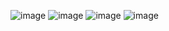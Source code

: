 ![image](https://user-images.githubusercontent.com/40969203/103248046-6dc8a280-49ac-11eb-95a8-a51aa8d5c09b.png)
![image](https://user-images.githubusercontent.com/40969203/103248052-71f4c000-49ac-11eb-9bdb-5143df63c350.png)
![image](https://user-images.githubusercontent.com/40969203/103248059-7620dd80-49ac-11eb-8def-382c08dd7f1a.png)
![image](https://user-images.githubusercontent.com/40969203/103248066-7ae59180-49ac-11eb-981d-fab1b232ecc6.png)
